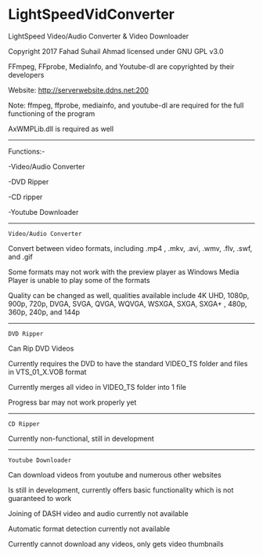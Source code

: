 # LightSpeedVidConverter
LightSpeed Video/Audio Converter &amp; Video Downloader

Copyright 2017 Fahad Suhail Ahmad licensed under GNU GPL v3.0

FFmpeg, FFprobe, MediaInfo, and Youtube-dl are copyrighted by their developers

Website: http://serverwebsite.ddns.net:200

Note: ffmpeg, ffprobe, mediainfo, and youtube-dl are required for the full functioning of the program

AxWMPLib.dll is required as well

-----------------------------
Functions:-

-Video/Audio Converter

-DVD Ripper

-CD ripper

-Youtube Downloader

----------------------
    Video/Audio Converter
    
 Convert between video formats, including .mp4
 , .mkv, .avi, .wmv, .flv, .swf, and .gif
 
 Some formats may not work with the preview player as Windows Media Player is unable to play some of the formats
 
 Quality can be changed as well, qualities available include 4K UHD, 1080p, 900p, 720p, DVGA, SVGA, QVGA, WQVGA, WSXGA, SXGA, SXGA+
 , 480p, 360p, 240p, and 144p
 
 -------------------------------
    DVD Ripper
    
Can Rip DVD Videos

Currently requires the DVD to have the standard VIDEO_TS folder and files in VTS_01_X.VOB format

Currently merges all video in VIDEO_TS folder into 1 file

Progress bar may not work properly yet

---------------------------------
    CD Ripper
 
 Currently non-functional, still in development
 
 -------------------------------
    Youtube Downloader
    
  Can download videos from youtube and numerous other websites
  
  Is still in development, currently offers basic functionality which is not guaranteed to work
  
  Joining of DASH video and audio currently not available
  
  Automatic format detection currently not available
  
  Currently cannot download any videos, only gets video thumbnails
  
